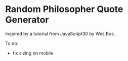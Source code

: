 # Random Philosopher Quote Generator
Inspired by a tutorial from JavaScript30 by Wes Bos.

To do:
- fix sizing on mobile
